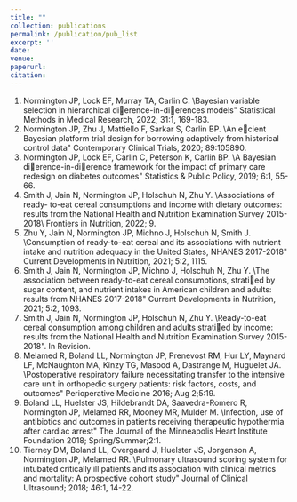 ```yaml
---
title: ""
collection: publications
permalink: /publication/pub_list
excerpt: ''
date: 
venue: 
paperurl: 
citation: 
---
```

1. Normington JP, Lock EF, Murray TA, Carlin C. \Bayesian variable selection in
hierarchical dierence-in-dierences models" Statistical Methods in Medical Research,
2022; 31:1, 169-183.
2. Normington JP, Zhu J, Mattiello F, Sarkar S, Carlin BP. \An ecient Bayesian
platform trial design for borrowing adaptively from historical control data" Contemporary
Clinical Trials, 2020; 89:105890.
3. Normington JP, Lock EF, Carlin C, Peterson K, Carlin BP. \A Bayesian
dierence-in-dierence framework for the impact of primary care redesign on
diabetes outcomes" Statistics & Public Policy, 2019; 6:1, 55-66.
4. Smith J, Jain N, Normington JP, Holschuh N, Zhu Y. \Associations of ready-
to-eat cereal consumptions and income with dietary outcomes: results from the
National Health and Nutrition Examination Survey 2015-2018\ Frontiers in Nutrition,
2022; 9.
5. Zhu Y, Jain N, Normington JP, Michno J, Holschuh N, Smith J. \Consumption
of ready-to-eat cereal and its associations with nutrient intake and nutrition
adequacy in the United States, NHANES 2017-2018" Current Developments in
Nutrition, 2021; 5:2, 1115.
6. Smith J, Jain N, Normington JP, Michno J, Holschuh N, Zhu Y. \The association
between ready-to-eat cereal consumptions, stratied by sugar content, and nutrient
intakes in American children and adults: results from NHANES 2017-2018" Current
Developments in Nutrition, 2021; 5:2, 1093.
7. Smith J, Jain N, Normington JP, Holschuh N, Zhu Y. \Ready-to-eat cereal
consumption among children and adults stratied by income: results from the
National Health and Nutrition Examination Survey 2015-2018". In Revision.
8. Melamed R, Boland LL, Normington JP, Prenevost RM, Hur LY, Maynard LF,
McNaughton MA, Kinzy TG, Masood A, Dastrange M, Huguelet JA. \Postoperative
respiratory failure necessitating transfer to the intensive care unit in orthopedic
surgery patients: risk factors, costs, and outcomes" Perioperative Medicine 2016;
Aug 2;5:19.
9. Boland LL, Huelster JS, Hildebrandt DA, Saavedra-Romero R, Normington JP,
Melamed RR, Mooney MR, Mulder M. \Infection, use of antibiotics and outcomes
in patients receiving therapeutic hypothermia after cardiac arrest" The Journal
of the Minneapolis Heart Institute Foundation 2018; Spring/Summer;2:1.
10. Tierney DM, Boland LL, Overgaard J, Huelster JS, Jorgenson A, Normington
JP, Melamed RR. \Pulmonary ultrasound scoring system for intubated critically
ill patients and its association with clinical metrics and mortality: A prospective
cohort study" Journal of Clinical Ultrasound; 2018; 46:1, 14-22.